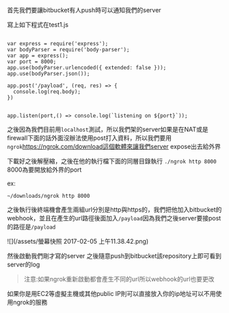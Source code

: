 首先我們要讓bitbucket有人push時可以通知我們的server


寫上如下程式在test1.js
```

var express = require('express');
var bodyParser = require('body-parser');
var app = express();
var port = 8000;
app.use(bodyParser.urlencoded({ extended: false }));
app.use(bodyParser.json());

app.post('/payload', (req, res) => {
  console.log(req.body);
})


app.listen(port,() => console.log(`listening on ${port}`));
```

之後因為我們目前用`localhost`測試，所以我們架的server如果是在NAT或是firewall下面的話外面沒辦法使用post打入資料，所以我們要用`ngrok`https://ngrok.com/download這個軟體來讓我們server expose出去給外界

下載好之後解壓縮，之後在他的執行檔下面的同層目錄執行 `./ngrok http 8000` 8000為要開放給外界的port

ex:
```
~/downloads/ngrok http 8000
```

之後執行後終端機會產生兩組url分別是http與https的，我們把他加入bitbucket的webhook，並且在產生的url路徑後面加入`/payload`因為我們之後server要接post的路徑是`/payload`

![](/assets/螢幕快照 2017-02-05 上午11.38.42.png)

然後啟動我們剛才寫的server 之後隨意push到bitbucket該repository上即可看到server的log

>注意:如果ngrok重新啟動都會產生不同的url所以webhook的url也要更改

如果你是用EC2等虛擬主機或其他public IP則可以直接放入你的ip地址可以不用使用ngrok的服務